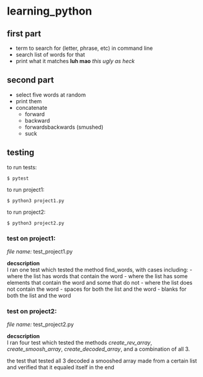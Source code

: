 # learning_python

## first part  

- term to search for (letter, phrase, etc) in command line
- search list of words for that
- print what it matches 
**luh mao** *this ugly as heck*

## second part  

- select five words at random  
- print them
- concatenate  
	- forward
	- backward
	- forwardsbackwards (smushed)
	- suck

## testing 

to run tests:  
```
$ pytest 
``` 
to run project1:  
```
$ python3 project1.py
``` 
to run project2:  
```
$ python3 project2.py
``` 
### test on project1:

*file name:* test_project1.py  

**decscription**   
	I ran one test which tested the method find_words, with cases including:
		- where the list has words that contain the word
		- where the list has some elements that contain the word and some that do not
		- where the list does not contain the word
		- spaces for both the list and the word
		- blanks for both the list and the word

### test on project2:
*file name:* test_project2.py
  
**decscription**   
	I ran four test which tested the methods *create_rev_array*, *create_smoosh_array*, *create_decoded_array*, and a combination of all 3. 

the test that tested all 3 decoded a smooshed array made from a certain list and verified that it equaled itself in the end


 
